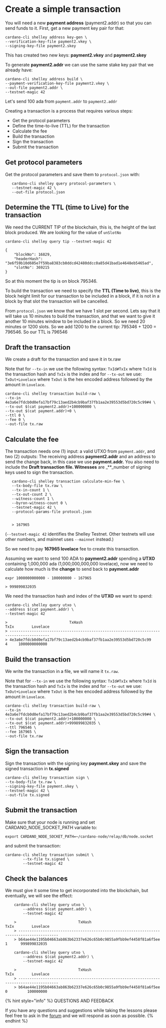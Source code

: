 # Create a simple transaction

You will need a new **payment address** \(payment2.addr\) so that you can send funds to it. First, get a new payment key pair for that:

```text
cardano-cli shelley address key-gen \
--verification-key-file payment2.vkey \
--signing-key-file payment2.skey
```

This has created two new keys: **payment2.vkey** and **payment2.skey**

To generate **payment2.addr** we can use the same stake key pair that we already have:

```text
cardano-cli shelley address build \
--payment-verification-key-file payment2.vkey \
--out-file payment2.addr \
--testnet-magic 42
```

Let's send 100 ada from `payment.addr` to `payment2.addr`

Creating a transaction is a process that requires various steps:

* Get the protocol parameters
* Define the time-to-live \(TTL\) for the transaction
* Calculate the fee
* Build the transaction
* Sign the transaction
* Submit the transaction

## Get protocol parameters

Get the protocol parameters and save them to `protocol.json` with:

```text
   cardano-cli shelley query protocol-parameters \
   --testnet-magic 42 \
   --out-file protocol.json
```

## Determine the TTL \(time to Live\) for the transaction

We need the CURRENT TIP of the blockchain, this is, the height of the last block produced. We are looking for the value of `unSlotNo`

```text
cardano-cli shelley query tip --testnet-magic 42

{
    "blockNo": 16829,
    "headerHash": "3e6f59b10d605e7f59ba8383cb0ddcd42480ddcc0a85d41bad1e4648eb5465ad",
    "slotNo": 369215
}
```

So at this moment the tip is on block 795346.

To build the transaction we need to specify the **TTL \(Time to live\)**, this is the block height limit for our transaction to be included in a block, if it is not in a block by that slot the transaction will be cancelled.

From `protocol.json` we know that we have 1 slot per second. Lets say that it will take us 10 minutes to build the transaction, and that we want to give it another 10 minutes window to be included in a block. So we need 20 minutes or 1200 slots. So we add 1200 to the current tip: 795346 + 1200 = 796546. So our TTL is 796546

## Draft the transaction

We create a draft for the transaction and save it in tx.raw

Note that for `--tx-in` we use the following syntax: `TxId#TxIx` where `TxId` is the transaction hash and `TxIx` is the index and for `--tx-out` we use: `TxOut+Lovelace` where `TxOut` is the hex encoded address followed by the amount in `Lovelace`.

```text
cardano-cli shelley transaction build-raw \
--tx-in 4e3a6e7fdcb0d0efa17bf79c13aed2b4cb9baf37fb1aa2e39553d5bd720c5c99#4 \
--tx-out $(cat payment2.addr)+100000000 \
--tx-out $(cat payment.addr)+0 \
--ttl 0 \
--fee 0 \
--out-file tx.raw
```

## Calculate the fee

The transaction needs one \(1\) input: a valid UTXO from `payment.addr`, and two \(2\) outputs: The receiving address **payment2.addr** and an address to send the change back, in this case we use **payment.addr.** You also need to include the **Draft transaction file. Witnesses** are \_\*\*\_number of signing keys used to sign the transaction.

```text
   cardano-cli shelley transaction calculate-min-fee \
   --tx-body-file tx.raw \
   --tx-in-count 1 \
   --tx-out-count 2 \
   --witness-count 1 \
   --byron-witness-count 0 \
   --testnet-magic 42 \
   --protocol-params-file protocol.json


   > 167965
```

\(`--testnet-magic 42` identifies the Shelley Testnet. Other testnets will use other numbers, and mainnet uses `--mainnet` instead.\)

So we need to pay **167965 lovelace** fee to create this transaction.

Assuming we want to send 100 ADA to **payment2.addr** spending a **UTXO** containing 1,000,000 ada \(1,000,000,000,000 lovelace\), now we need to calculate how much is the **change** to send back to **payment.addr**

```text
expr 1000000000000 - 100000000 - 167965

> 999899832035
```

We need the transaction hash and index of the **UTXO** we want to spend:

```text
cardano-cli shelley query utxo \
--address $(cat payment.addr) \
--testnet-magic 42

>                            TxHash                                 TxIx        Lovelace
> ----------------------------------------------------------------------------------------
> 4e3a6e7fdcb0d0efa17bf79c13aed2b4cb9baf37fb1aa2e39553d5bd720c5c99     4     1000000000000
```

## Build the transaction

We write the transaction in a file, we will name it `tx.raw`.

Note that for `--tx-in` we use the following syntax: `TxId#TxIx` where `TxId` is the transaction hash and `TxIx` is the index and for `--tx-out` we use: `TxOut+Lovelace` where `TxOut` is the hex encoded address followed by the amount in `Lovelace`.

```text
cardano-cli shelley transaction build-raw \
--tx-in 4e3a6e7fdcb0d0efa17bf79c13aed2b4cb9baf37fb1aa2e39553d5bd720c5c99#4 \
--tx-out $(cat payment2.addr)+100000000 \
--tx-out $(cat payment.addr)+999899832035 \
--ttl 796546 \
--fee 167965 \
--out-file tx.raw
```

## Sign the transaction

Sign the transaction with the signing key **payment.skey** and save the signed transaction in **tx.signed**

```text
cardano-cli shelley transaction sign \
--tx-body-file tx.raw \
--signing-key-file payment.skey \
--testnet-magic 42 \
--out-file tx.signed
```

## Submit the transaction

Make sure that your node is running and set CARDANO\_NODE\_SOCKET\_PATH variable to:

```text
export CARDANO_NODE_SOCKET_PATH=~/cardano-node/relay/db/node.socket
```

and submit the transaction:

```text
cardano-cli shelley transaction submit \
        --tx-file tx.signed \
        --testnet-magic 42
```

## Check the balances

We must give it some time to get incorporated into the blockchain, but eventually, we will see the effect:

```text
    cardano-cli shelley query utxo \
        --address $(cat payment.addr) \
        --testnet-magic 42

    >                            TxHash                                 TxIx        Lovelace
    > ----------------------------------------------------------------------------------------
    > b64ae44e1195b04663ab863b62337e626c65b0c9855a9fbb9ef4458f81a6f5ee     1      999899832035

    cardano-cli shelley query utxo \
        --address $(cat payment2.addr) \
        --testnet-magic 42

    >                            TxHash                                 TxIx        Lovelace
    > ----------------------------------------------------------------------------------------
    > b64ae44e1195b04663ab863b62337e626c65b0c9855a9fbb9ef4458f81a6f5ee     0         100000000
```



{% hint style="info" %}
QUESTIONS AND FEEDBACK

  
If you have any questions and suggestions while taking the lessons please feel free to ask in the [forum](https://forum.cardano.org/c/english/operators-talk/119) and we will respond as soon as possible.
{% endhint %}

